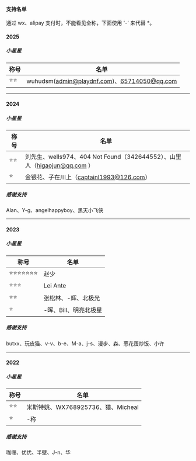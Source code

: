 #### 支持名单

通过 wx、alipay 支付时，不能看见全称，下面使用 '-' 来代替 *。



#### 2025

##### 小星星


| 称号 | 名单                                        |
| ---- | ------------------------------------------- |
| ⭐⭐   | wuhudsm(admin@playdnf.com)、65714050@qq.com |

---



#### 2024

##### 小星星


| 称号 | 名单 |
| ------------- | -------------------------------- |
| ⭐⭐ | 刘先生、wells974、404 Not Found（342644552）、山里人（higaojun@qq.com ） |
| ⭐    | 金银花、子在川上（captainl1993@126.com） |



##### 感谢支持

Alan、Y-g、angelhappyboy、黑天小飞侠

---



#### 2023

##### 小星星


| 称号 | 名单 |
| ------------- | -------------------------------- |
| ⭐⭐⭐⭐⭐⭐⭐ | 赵少 |
| ⭐⭐⭐ | Lei Ante |
| ⭐⭐ | 张松林、-辉、北极光 |
| ⭐    | -晖、Bill、明亮北极星        |




##### 感谢支持 

butxx、玩皮猫、v-v、b-e、M-a、j-s、漫步、森、葱花蛋炒饭、小许

---




#### 2022

##### 小星星

| 称号 | 名单 |
| ------------- | -------------------------------- |
| ⭐⭐ | 米斯特姚、WX768925736、猿、Micheal |
| ⭐    | -称                              |




##### 感谢支持 

咖喱、优优、半壁、J-n、华